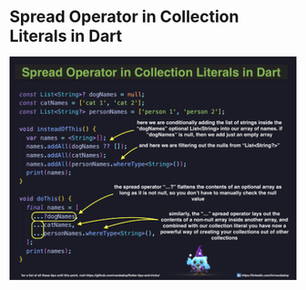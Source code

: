 # Spread Operator in Collection Literals in Dart

![](spread-operator-in-collection-literals-in-dart.jpg)
